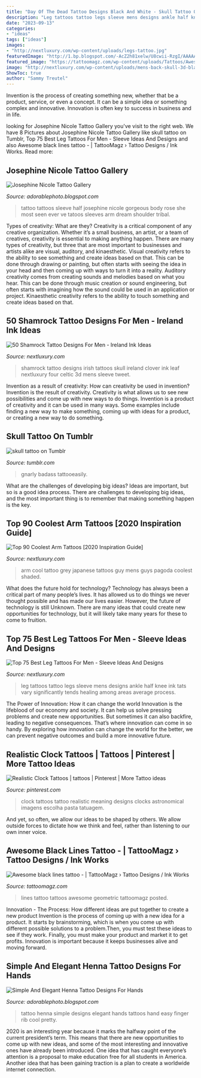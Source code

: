 ```yaml
---
title: "Day Of The Dead Tattoo Designs Black And White - Skull Tattoo On Tumblr"
description: "Leg tattoos tattoo legs sleeve mens designs ankle half knee ink tats vary significantly tends healing among areas average process"
date: "2023-09-13"
categories:
- "ideas"
tags: ["ideas"]
images:
- "http://nextluxury.com/wp-content/uploads/legs-tattoo.jpg"
featuredImage: "http://1.bp.blogspot.com/-AcZ2h81xelw/U8cwii-RzgI/AAAAAAAABps/oWYcNxOXkgI/s1600/Simple-Henna-Tattoo-Designs-For-Hands.jpg"
featured_image: "https://tattoomagz.com/wp-content/uploads/Tattoos/Awesome-black-lines-tattoo.jpg"
image: "http://nextluxury.com/wp-content/uploads/mens-back-skull-3d-black-shamrock-tattoo.jpg"
ShowToc: true
author: "Sammy Treutel"
---
```



Invention is the process of creating something new, whether that be a product, service, or even a concept. It can be a simple idea or something complex and innovative. Innovation is often key to success in business and in life.

	

		
looking for Josephine Nicole Tattoo Gallery you've visit to the right web. We have 8 Pictures about Josephine Nicole Tattoo Gallery like skull tattoo on Tumblr, Top 75 Best Leg Tattoos For Men - Sleeve Ideas And Designs and also Awesome black lines tattoo - | TattooMagz › Tattoo Designs / Ink Works. Read more:
		
    
## Josephine Nicole Tattoo Gallery

<img loading=lazy src="http://3.bp.blogspot.com/-Qnn2tx_lWww/VLFlSBbt1jI/AAAAAAAAKsc/7At61jVyzEM/s1600/Josephine%2BNicole%2B6.jpg" onerror="this.onerror=null;this.src='https://tse3.mm.bing.net/th?id=OIP.cusyJQ6BCfT55JsjL92q3QAAAA&amp;pid=15.1';" alt="Josephine Nicole Tattoo Gallery">

_Source: adorablephoto.blogspot.com_

>tattoo tattoos sleeve half josephine nicole gorgeous body rose she most seen ever ve tatoos sleeves arm dream shoulder tribal. 

	

Types of creativity: What are they?
Creativity is a critical component of any creative organization. Whether it’s a small business, an artist, or a team of creatives, creativity is essential to making anything happen. There are many types of creativity, but three that are most important to businesses and artists alike are visual, auditory, and kinaesthetic. 
Visual creativity refers to the ability to see something and create ideas based on that. This can be done through drawing or painting, but often starts with seeing the idea in your head and then coming up with ways to turn it into a reality. Auditory creativity comes from creating sounds and melodies based on what you hear. This can be done through music creation or sound engineering, but often starts with imagining how the sound could be used in an application or project. Kinaesthetic creativity refers to the ability to touch something and create ideas based on that.

    
## 50 Shamrock Tattoo Designs For Men - Ireland Ink Ideas

<img loading=lazy src="http://nextluxury.com/wp-content/uploads/mens-back-skull-3d-black-shamrock-tattoo.jpg" onerror="this.onerror=null;this.src='https://tse1.mm.bing.net/th?id=OIP.ddcPjZOneZ7p5zt9hNEVSgHaHa&amp;pid=15.1';" alt="50 Shamrock Tattoo Designs For Men - Ireland Ink Ideas">

_Source: nextluxury.com_

>shamrock tattoo designs irish tattoos skull ireland clover ink leaf nextluxury four celtic 3d mens sleeve tweet. 

	

Invention as a result of creativity: How can creativity be used in invention?
Invention is the result of creativity. Creativity is what allows us to see new possibilities and come up with new ways to do things. Invention is a product of creativity and it can be used in many ways. Some examples include finding a new way to make something, coming up with ideas for a product, or creating a new way to do something.

    
## Skull Tattoo On Tumblr

<img loading=lazy src="https://66.media.tumblr.com/53428fc603db7b89748e1de09e4dd045/tumblr_nwnva1GrCg1tx12aqo1_500.jpg" onerror="this.onerror=null;this.src='https://tse3.mm.bing.net/th?id=OIP.NzhTJMVcQX08KH2oYD_cmwHaHz&amp;pid=15.1';" alt="skull tattoo on Tumblr">

_Source: tumblr.com_

>gnarly badass tattooeasily. 

	

What are the challenges of developing big ideas?
Ideas are important, but so is a good idea process. There are challenges to developing big ideas, and the most important thing is to remember that making something happen is the key.

    
## Top 90 Coolest Arm Tattoos [2020 Inspiration Guide]

<img loading=lazy src="http://nextluxury.com/wp-content/uploads/guy-with-cool-japanese-shaded-black-and-grey-arm-tattoo.jpg" onerror="this.onerror=null;this.src='https://tse3.mm.bing.net/th?id=OIP.YK_ykc0r8OKlgx0finNCBwHaKj&amp;pid=15.1';" alt="Top 90 Coolest Arm Tattoos [2020 Inspiration Guide]">

_Source: nextluxury.com_

>arm cool tattoo grey japanese tattoos guy mens guys pagoda coolest shaded. 

	

What does the future hold for technology?
Technology has always been a critical part of many people’s lives. It has allowed us to do things we never thought possible and has made our lives easier. However, the future of technology is still Unknown. There are many ideas that could create new opportunities for technology, but it will likely take many years for these to come to fruition.

    
## Top 75 Best Leg Tattoos For Men - Sleeve Ideas And Designs

<img loading=lazy src="http://nextluxury.com/wp-content/uploads/legs-tattoo.jpg" onerror="this.onerror=null;this.src='https://tse2.mm.bing.net/th?id=OIP.o8pD9iTeQbESAObfIYG6zwAAAA&amp;pid=15.1';" alt="Top 75 Best Leg Tattoos For Men - Sleeve Ideas And Designs">

_Source: nextluxury.com_

>leg tattoos tattoo legs sleeve mens designs ankle half knee ink tats vary significantly tends healing among areas average process. 

	

The Power of Innovation: How it can change the world
Innovation is the lifeblood of our economy and society. It can help us solve pressing problems and create new opportunities. But sometimes it can also backfire, leading to negative consequences. That’s where innovation can come in so handy. By exploring how innovation can change the world for the better, we can prevent negative outcomes and build a more innovative future.

    
## Realistic Clock Tattoos | Tattoos | Pinterest | More Tattoo Ideas

<img loading=lazy src="https://s-media-cache-ak0.pinimg.com/736x/1a/0e/38/1a0e38b0870a5bb6c7c77021eea7dbfb--clock-tattoos-clocks.jpg" onerror="this.onerror=null;this.src='https://tse4.mm.bing.net/th?id=OIP.PWgMPsVjOvt6FOWlCcffZgHaJ3&amp;pid=15.1';" alt="Realistic Clock Tattoos | tattoos | Pinterest | More Tattoo ideas">

_Source: pinterest.com_

>clock tattoos tattoo realistic meaning designs clocks astronomical imagens escolha pasta tatuagem. 

	

And yet, so often, we allow our ideas to be shaped by others. We allow outside forces to dictate how we think and feel, rather than listening to our own inner voice.

    
## Awesome Black Lines Tattoo - | TattooMagz › Tattoo Designs / Ink Works

<img loading=lazy src="https://tattoomagz.com/wp-content/uploads/Tattoos/Awesome-black-lines-tattoo.jpg" onerror="this.onerror=null;this.src='https://tse3.mm.bing.net/th?id=OIP.TiuegfMQJ6NhvUOfbI7EiAHaJ3&amp;pid=15.1';" alt="Awesome black lines tattoo - | TattooMagz › Tattoo Designs / Ink Works">

_Source: tattoomagz.com_

>lines tattoo tattoos awesome geometric tattoomagz posted. 

	

Innovation - The Process: How different ideas are put together to create a new product
Invention is the process of coming up with a new idea for a product. It starts by brainstorming, which is when you come up with different possible solutions to a problem.Then, you must test these ideas to see if they work. Finally, you must make your product and market it to get profits. Innovation is important because it keeps businesses alive and moving forward.

    
## Simple And Elegant Henna Tattoo Designs For Hands

<img loading=lazy src="http://1.bp.blogspot.com/-AcZ2h81xelw/U8cwii-RzgI/AAAAAAAABps/oWYcNxOXkgI/s1600/Simple-Henna-Tattoo-Designs-For-Hands.jpg" onerror="this.onerror=null;this.src='https://tse4.mm.bing.net/th?id=OIP.XXtwAwac0xVB_ZDXMzH31wAAAA&amp;pid=15.1';" alt="Simple And Elegant Henna Tattoo Designs For Hands">

_Source: adorablephoto.blogspot.com_

>tattoo henna simple designs elegant hands tattoos hand easy finger rib cool pretty. 

	

2020 is an interesting year because it marks the halfway point of the current president’s term. This means that there are new opportunities to come up with new ideas, and some of the most interesting and innovative ones have already been introduced. One idea that has caught everyone’s attention is a proposal to make education free for all students in America. Another idea that has been gaining traction is a plan to create a worldwide internet connection.

